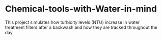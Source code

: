 # Chemical-tools-with-Water-in-mind
This project simulates how turbidity levels (NTU) increase in water treatment filters after a backwash and how they are tracked throughout the day
